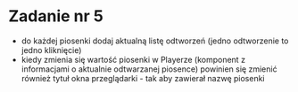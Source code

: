 # Zadanie nr 5

- do każdej piosenki dodaj aktualną listę odtworzeń (jedno odtworzenie to jedno kliknięcie)
- kiedy zmienia się wartość piosenki w Playerze (komponent z informacjami o aktualnie odtwarzanej piosence) powinien się zmienić również tytuł okna przeglądarki - tak aby zawierał nazwę piosenki
